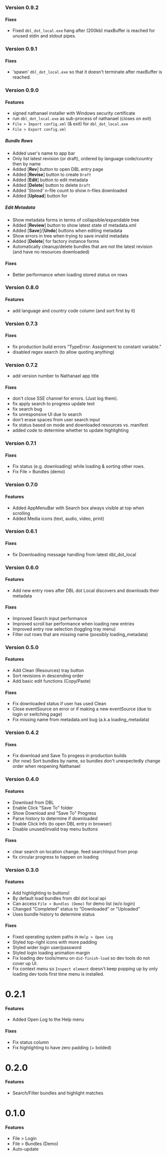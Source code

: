 ### Version 0.9.2
#### Fixes
- Fixed `dbl_dot_local.exe` hang after (200kb) maxBuffer is reached for unused stdin and stdout pipes.

### Version 0.9.1
#### Fixes
- 'spawn' `dbl_dot_local.exe` so that it doesn't terminate after maxBuffer is reached.

### Version 0.9.0

#### Features
- signed nathanael installer with Windows security certificate
- run `dbl_dot_local.exe` as sub-process of nathanael (closes on exit)
- `File > Import config.xml` (& exit) for `dbl_dot_local.exe`
- `File > Export config.xml`

##### Bundle Rows
- Added user's name to app bar
- Only list latest revision (or draft), ordered by language code/country then by name
- Added [**Rev**] button to open DBL entry page
- Added [**Revise**] button to create `Draft`
- Added [**Edit**] button to edit metadata
- Added [**Delete**] button to delete `Draft`
- Added 'Stored' n-file count to show n-files downloaded
- Added [**Upload**] button for
##### Edit Metadata
- Show metadata forms in terms of collapsible/expandable tree
- Added [**Review**] button to show latest state of metadata.xml
- Added [**Save**]/[**Undo**] buttons when editing metadata
- Show errors in tree when trying to save invalid metadata
- Added [**Delete**] for factory instance forms
- Automatically cleanup/delete bundles that are not the latest revision (and have no resources downloaded)

#### Fixes
- Better performance when loading stored status on rows

### Version 0.8.0

#### Features
- add language and country code column (and sort first by it)

### Version 0.7.3

#### Fixes
- fix production build errors "TypeError: Assignment to constant variable." 
- disabled regex search (to allow quoting anything)

### Version 0.7.2
- add version number to Nathanael app title

#### Fixes
- don't close SSE channel for errors. (Just log them).
- fix apply search to progress update text
- fix search bug
- fix unresponsive UI due to search
- don't erase spaces from user search input
- fix status based on mode and downloaded resources vs. manifest
- added code to determine whether to update highlighting

### Version 0.7.1

#### Fixes
- Fix status (e.g. downloading) while loading & sorting other rows.
- Fix File > Bundles (demo)

### Version 0.7.0

#### Features
- Added AppMenuBar with Search box always visible at top when scrolling
- Added Media icons (text, audio, video, print)

### Version 0.6.1

#### Fixes
- fix Downloading message handling from latest dbl_dot_local

### Version 0.6.0

#### Features
- Add new entry rows after DBL dot Local discovers and downloads their metadata

#### Fixes
- Improved Search input performance
- Improved scroll bar performance when loading new entries
- Improved entry row selection (toggling tray menu)
- Filter out rows that are missing name (possibly loading_metadata)

### Version 0.5.0

#### Features
- Add Clean (Resources) tray button
- Sort revisions in descending order
- Add basic edit functions (Copy/Paste)

#### Fixes
- Fix downloaded status if user has used Clean
- Close eventSource on error or if making a new eventSource (due to login or switching page)
- Fix missing name from metadata.xml bug (a.k.a loading_metadata)

### Version 0.4.2

#### Fixes
- Fix download and Save To progess in production builds
- (for now) Sort bundles by name, so bundles don't unexpectedly change order when reopening Nathanael

### Version 0.4.0

#### Features
- Download from DBL
- Enable Click "Save To" folder
- Show Download and "Save To" Progress
- Parse history to determine if downloaded
- Enable Click Info (to open DBL entry in browser)
- Disable unused/invalid tray menu buttons

#### Fixes
- clear search on location change. feed searchInput from prop
- fix circular progress to happen on loading

### Version 0.3.0

#### Features

- Add highlighting to buttons!
- By default load bundles from dbl dot local api 
- Can access `File > Bundles (Demo)` for demo list  (w/o login)
- Changed "Completed" status to "Downloaded" or "Uploaded"
- Uses bundle history to determine status

#### Fixes
- Fixed operating system paths in `Help > Open Log`
- Styled top-right icons with more padding
- Styled wider login user/password
- Styled login loading animation margin
- Fix loading dev tools/menu on `did-finish-load` so dev tools do not cover up UI. 
- Fix context menu so `Inspect element` doesn't keep popping up by only loading dev tools first time menu is installed.

# 0.2.1

#### Features

- Added Open Log to the Help menu

#### Fixes

- Fix status column
- Fix highlighting to have zero padding (+ bolded)

# 0.2.0 

#### Features

- Search/Filter bundles and highlight matches

# 0.1.0 

#### Features

- File > Login
- File > Bundles (Demo) 
- Auto-update